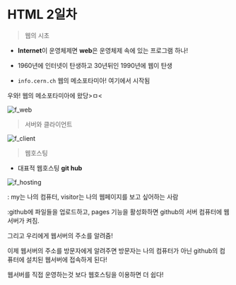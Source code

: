 # HTML 2일차

> 웹의 시초



- **Internet**이 운영체제면 **web**은 운영체제 속에 있는 프로그램 하나!
- 1960년에 인터넷이 탄생하고 30년뒤인 1990년에 웹이 탄생

- `info.cern.ch` 웹의 메소포타미아! 여기에서 시작됨



우와! 웹의 메소포타미아에 왔당>ㅁ<

![f_web](C:\Users\김연희\Desktop\f_web.JPG)





> 서버와 클라이언트





![f_client](C:\Users\김연희\Desktop\f_client.JPG)





> 웹호스팅



- 대표적 웹호스팅 **git hub**

![f_hosting](C:\Users\김연희\Desktop\f_hosting.JPG)



: my는 나의 컴퓨터, visitor는 나의 웹페이지를 보고 싶어하는 사람



:github에 파일들을 업로드하고, pages 기능을 활성화하면 github의 서버 컴퓨터에 웹서버가 켜짐.

그리고 우리에게 웹서버의 주소를 알려줌!

이제 웹서버의 주소를 방문자에게 알려주면 방문자는 나의 컴퓨터가 아닌 github의 컴퓨터에 설치된 웹서버에 접속하게 된다!



웹서버를 직접 운영하는것 보다 웹호스팅을 이용하면 더 쉽다!